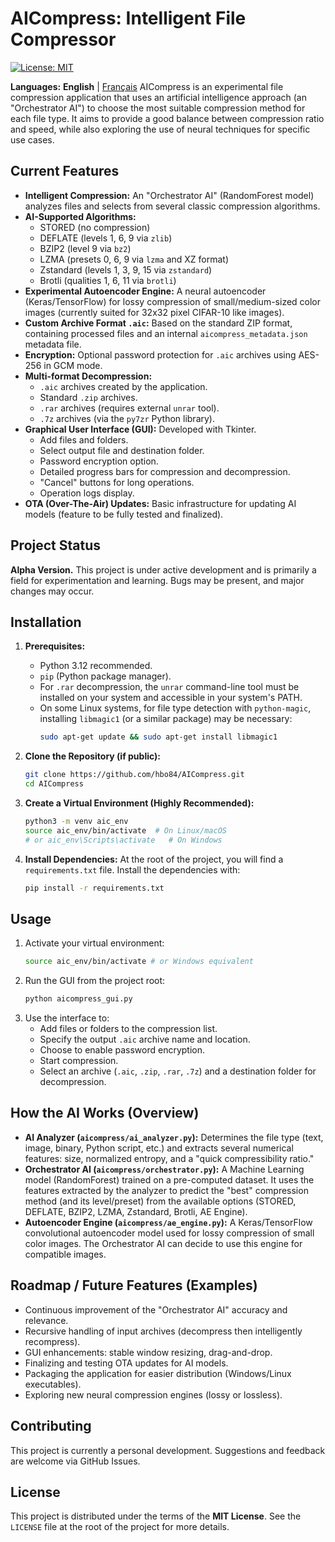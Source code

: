 # AICompress: Intelligent File Compressor

[![License: MIT](https://img.shields.io/badge/License-MIT-yellow.svg)](https://opensource.org/licenses/MIT)

**Languages:** **English** | [Français](./README.md)
AICompress is an experimental file compression application that uses an artificial intelligence approach (an "Orchestrator AI") to choose the most suitable compression method for each file type. It aims to provide a good balance between compression ratio and speed, while also exploring the use of neural techniques for specific use cases.

## Current Features

* **Intelligent Compression:** An "Orchestrator AI" (RandomForest model) analyzes files and selects from several classic compression algorithms.
* **AI-Supported Algorithms:**
    * STORED (no compression)
    * DEFLATE (levels 1, 6, 9 via `zlib`)
    * BZIP2 (level 9 via `bz2`)
    * LZMA (presets 0, 6, 9 via `lzma` and XZ format)
    * Zstandard (levels 1, 3, 9, 15 via `zstandard`)
    * Brotli (qualities 1, 6, 11 via `brotli`)
* **Experimental Autoencoder Engine:** A neural autoencoder (Keras/TensorFlow) for lossy compression of small/medium-sized color images (currently suited for 32x32 pixel CIFAR-10 like images).
* **Custom Archive Format `.aic`:** Based on the standard ZIP format, containing processed files and an internal `aicompress_metadata.json` metadata file.
* **Encryption:** Optional password protection for `.aic` archives using AES-256 in GCM mode.
* **Multi-format Decompression:**
    * `.aic` archives created by the application.
    * Standard `.zip` archives.
    * `.rar` archives (requires external `unrar` tool).
    * `.7z` archives (via the `py7zr` Python library).
* **Graphical User Interface (GUI):** Developed with Tkinter.
    * Add files and folders.
    * Select output file and destination folder.
    * Password encryption option.
    * Detailed progress bars for compression and decompression.
    * "Cancel" buttons for long operations.
    * Operation logs display.
* **OTA (Over-The-Air) Updates:** Basic infrastructure for updating AI models (feature to be fully tested and finalized).

## Project Status

**Alpha Version.**
This project is under active development and is primarily a field for experimentation and learning. Bugs may be present, and major changes may occur.

## Installation

1.  **Prerequisites:**
    * Python 3.12 recommended.
    * `pip` (Python package manager).
    * For `.rar` decompression, the `unrar` command-line tool must be installed on your system and accessible in your system's PATH.
    * On some Linux systems, for file type detection with `python-magic`, installing `libmagic1` (or a similar package) may be necessary:
        ```bash
        sudo apt-get update && sudo apt-get install libmagic1
        ```

2.  **Clone the Repository (if public):**
    ```bash
    git clone https://github.com/hbo84/AICompress.git
    cd AICompress
    ```

3.  **Create a Virtual Environment (Highly Recommended):**
    ```bash
    python3 -m venv aic_env
    source aic_env/bin/activate  # On Linux/macOS
    # or aic_env\Scripts\activate   # On Windows
    ```

4.  **Install Dependencies:**
    At the root of the project, you will find a `requirements.txt` file. Install the dependencies with:
    ```bash
    pip install -r requirements.txt
    ```

## Usage

1.  Activate your virtual environment:
    ```bash
    source aic_env/bin/activate # or Windows equivalent
    ```
2.  Run the GUI from the project root:
    ```bash
    python aicompress_gui.py
    ```
3.  Use the interface to:
    * Add files or folders to the compression list.
    * Specify the output `.aic` archive name and location.
    * Choose to enable password encryption.
    * Start compression.
    * Select an archive (`.aic`, `.zip`, `.rar`, `.7z`) and a destination folder for decompression.

## How the AI Works (Overview)

* **AI Analyzer (`aicompress/ai_analyzer.py`):** Determines the file type (text, image, binary, Python script, etc.) and extracts several numerical features: size, normalized entropy, and a "quick compressibility ratio."
* **Orchestrator AI (`aicompress/orchestrator.py`):** A Machine Learning model (RandomForest) trained on a pre-computed dataset. It uses the features extracted by the analyzer to predict the "best" compression method (and its level/preset) from the available options (STORED, DEFLATE, BZIP2, LZMA, Zstandard, Brotli, AE Engine).
* **Autoencoder Engine (`aicompress/ae_engine.py`):** A Keras/TensorFlow convolutional autoencoder model used for lossy compression of small color images. The Orchestrator AI can decide to use this engine for compatible images.

## Roadmap / Future Features (Examples)

* Continuous improvement of the "Orchestrator AI" accuracy and relevance.
* Recursive handling of input archives (decompress then intelligently recompress).
* GUI enhancements: stable window resizing, drag-and-drop.
* Finalizing and testing OTA updates for AI models.
* Packaging the application for easier distribution (Windows/Linux executables).
* Exploring new neural compression engines (lossy or lossless).

## Contributing

This project is currently a personal development. Suggestions and feedback are welcome via GitHub Issues.

## License

This project is distributed under the terms of the **MIT License**.
See the `LICENSE` file at the root of the project for more details.